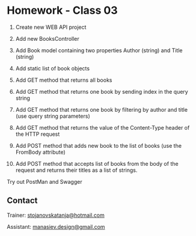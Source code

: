 # Homework - Class 03

1. Create new WEB API project

2. Add new BooksController

3. Add Book model containing two properties Author (string) and Title (string)

4. Add static list of book objects 

5. Add GET method that returns all books

6. Add GET method that returns one book by sending index in the query string

7. Add GET method that returns one book by filtering by author and title (use query string parameters)

8. Add GET method that returns the value of the Content-Type header of the HTTP request

9. Add POST method that adds new book to the list of books (use the FromBody attribute)

10. Add POST method that accepts list of  books from the body of the request and returns their titles as a list of strings.

Try out PostMan and Swagger



## Contact
Trainer: stojanovskatanja@hotmail.com

Assistant: manasiev.design@gmail.com